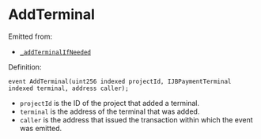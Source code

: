 # AddTerminal

Emitted from:

* [`_addTerminalIfNeeded`](../write/_addterminalifneeded.md)

Definition:

```solidity
event AddTerminal(uint256 indexed projectId, IJBPaymentTerminal indexed terminal, address caller);
```

* `projectId` is the ID of the project that added a terminal.
* `terminal` is the address of the terminal that was added.
* `caller` is the address that issued the transaction within which the event was emitted.
